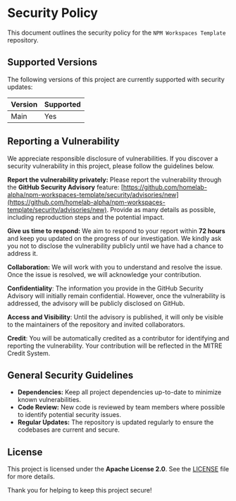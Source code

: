 # Security Policy

This document outlines the security policy for the `NPM Workspaces Template`
repository.

## Supported Versions

The following versions of this project are currently supported with security
updates:

| Version | Supported |
| :------ | :-------- |
| Main    | Yes       |

## Reporting a Vulnerability

We appreciate responsible disclosure of vulnerabilities. If you discover a
security vulnerability in this project, please follow the guidelines below.

**Report the vulnerability privately:** Please report the vulnerability through
the **GitHub Security Advisory** feature: [https://github.com/homelab-alpha/npm-workspaces-template/security/advisories/new](https://github.com/homelab-alpha/npm-workspaces-template/security/advisories/new).
Provide as many details as possible, including reproduction steps and the
potential impact.

**Give us time to respond:** We aim to respond to your report within **72 hours**
and keep you updated on the progress of our investigation. We kindly ask you not
to disclose the vulnerability publicly until we have had a chance to address it.

**Collaboration:** We will work with you to understand and resolve the issue.
Once the issue is resolved, we will acknowledge your contribution.

**Confidentiality**: The information you provide in the GitHub Security Advisory
will initially remain confidential. However, once the vulnerability is addressed,
the advisory will be publicly disclosed on GitHub.

**Access and Visibility**: Until the advisory is published, it will only be
visible to the maintainers of the repository and invited collaborators.

**Credit**: You will be automatically credited as a contributor for identifying
and reporting the vulnerability. Your contribution will be reflected in the
MITRE Credit System.

## General Security Guidelines

- **Dependencies:** Keep all project dependencies up-to-date to minimize known
  vulnerabilities.
- **Code Review:** New code is reviewed by team members where possible to
  identify potential security issues.
- **Regular Updates:** The repository is updated regularly to ensure the
  codebases are current and secure.

## License

This project is licensed under the **Apache License 2.0**.
See the [LICENSE](https://github.com/homelab-alpha/npm-workspaces-template/blob/main/LICENSE) file for more details.

Thank you for helping to keep this project secure!
